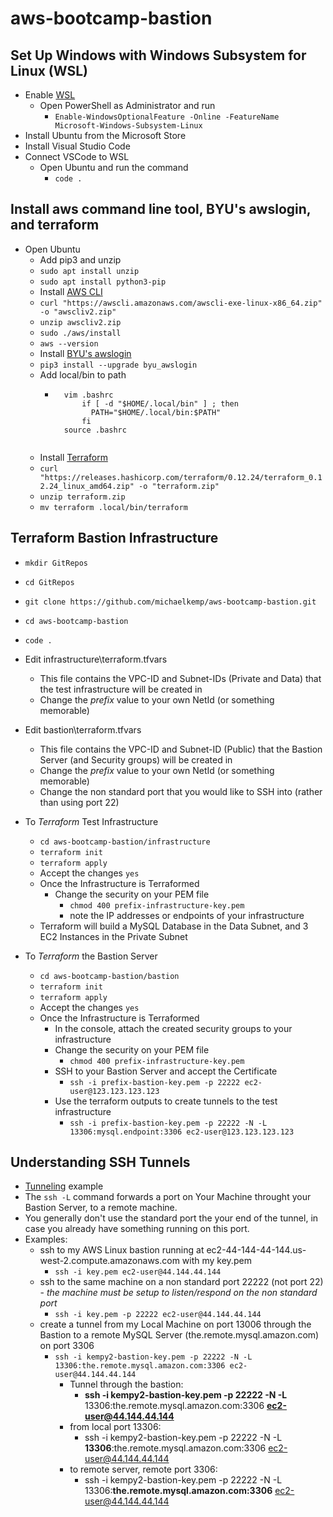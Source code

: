 # aws-bootcamp-bastion

## Set Up Windows with Windows Subsystem for Linux (WSL)

- Enable [WSL](https://docs.microsoft.com/en-us/windows/wsl/install-win10)
    - Open PowerShell as Administrator and run
        - ```Enable-WindowsOptionalFeature -Online -FeatureName Microsoft-Windows-Subsystem-Linux```
- Install Ubuntu from the Microsoft Store
- Install Visual Studio Code
- Connect VSCode to WSL
    - Open Ubuntu and run the command 
        - ```code .```

## Install aws command line tool, BYU's awslogin, and terraform

- Open Ubuntu
    - Add pip3 and unzip
    - ```sudo apt install unzip```
    - ```sudo apt install python3-pip```
    - Install [AWS CLI](https://docs.aws.amazon.com/cli/latest/userguide/install-cliv2-linux.html)
    - ```curl "https://awscli.amazonaws.com/awscli-exe-linux-x86_64.zip" -o "awscliv2.zip"```
    - ```unzip awscliv2.zip```
    - ```sudo ./aws/install```
    - ```aws --version```
    - Install [BYU's awslogin](https://github.com/byu-oit/awslogin)
    - ```pip3 install --upgrade byu_awslogin```
    - Add local/bin to path
        - ```
            vim .bashrc
                if [ -d "$HOME/.local/bin" ] ; then
                  PATH="$HOME/.local/bin:$PATH"
                fi
            source .bashrc
        ```
    - Install [Terraform](https://www.terraform.io/downloads.html)
    - ```curl "https://releases.hashicorp.com/terraform/0.12.24/terraform_0.12.24_linux_amd64.zip" -o "terraform.zip"```
    - ```unzip terraform.zip```
    - ```mv terraform .local/bin/terraform```

## Terraform Bastion Infrastructure 

- ```mkdir GitRepos```
- ```cd GitRepos```
- ```git clone https://github.com/michaelkemp/aws-bootcamp-bastion.git```
- ```cd aws-bootcamp-bastion```
- ```code .```

- Edit infrastructure\terraform.tfvars
    - This file contains the VPC-ID and Subnet-IDs (Private and Data) that the test infrastructure will be created in  
    - Change the *prefix* value to your own NetId (or something memorable)

- Edit bastion\terraform.tfvars
    - This file contains the VPC-ID and Subnet-ID (Public) that the Bastion Server (and Security groups) will be created in
    - Change the *prefix* value to your own NetId (or something memorable)
    - Change the non standard port that you would like to SSH into (rather than using port 22) 

- To *Terraform* Test Infrastructure
    - ```cd aws-bootcamp-bastion/infrastructure```
    - ```terraform init```
    - ```terraform apply```
    - Accept the changes ```yes```
    - Once the Infrastructure is Terraformed
        - Change the security on your PEM file
            - ```chmod 400 prefix-infrastructure-key.pem```
            - note the IP addresses or endpoints of your infrastructure
    - Terraform will build a MySQL Database in the Data Subnet, and 3 EC2 Instances in the Private Subnet

- To *Terraform* the Bastion Server
    - ```cd aws-bootcamp-bastion/bastion```
    - ```terraform init```
    - ```terraform apply```
    - Accept the changes ```yes```
    - Once the Infrastructure is Terraformed
        - In the console, attach the created security groups to your infrastructure
        - Change the security on your PEM file
            - ```chmod 400 prefix-infrastructure-key.pem```
        - SSH to your Bastion Server and accept the Certificate
            - ```ssh -i prefix-bastion-key.pem -p 22222 ec2-user@123.123.123.123```
        - Use the terraform outputs to create tunnels to the test infrastructure
            - ```ssh -i prefix-bastion-key.pem -p 22222 -N -L 13306:mysql.endpoint:3306 ec2-user@123.123.123.123```

## Understanding SSH Tunnels

- [Tunneling](https://www.ssh.com/ssh/tunneling/example) example
- The ```ssh -L``` command forwards a port on Your Machine throught your Bastion Server, to a remote machine.
- You generally don't use the standard port the your end of the tunnel, in case you already have something running on this port.
- Examples:
    - ssh to my AWS Linux bastion running at ec2-44-144-44-144.us-west-2.compute.amazonaws.com with my key.pem
        - ```ssh -i key.pem ec2-user@44.144.44.144```
    - ssh to the same machine on a non standard port 22222 (not port 22) - *the machine must be setup to listen/respond on the non standard port*
        - ```ssh -i key.pem -p 22222 ec2-user@44.144.44.144```
    - create a tunnel from my Local Machine on port 13006 through the Bastion to a remote MySQL Server (the.remote.mysql.amazon.com) on port 3306
        - ```ssh -i kempy2-bastion-key.pem -p 22222 -N -L 13306:the.remote.mysql.amazon.com:3306 ec2-user@44.144.44.144```     
            - Tunnel through the bastion: 
                - **ssh -i kempy2-bastion-key.pem -p 22222 -N -L** 13306:the.remote.mysql.amazon.com:3306 **ec2-user@44.144.44.144**
            - from local port 13306: 
                - ssh -i kempy2-bastion-key.pem -p 22222 -N -L **13306**:the.remote.mysql.amazon.com:3306 ec2-user@44.144.44.144
            - to remote server, remote port 3306: 
                - ssh -i kempy2-bastion-key.pem -p 22222 -N -L 13306:**the.remote.mysql.amazon.com:3306** ec2-user@44.144.44.144 